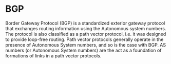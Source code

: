 # BGP
 Border Gateway Protocol (BGP) is a standardized exterior gateway protocol that exchanges routing information using the Autonomous system numbers. The protocol is also classified as a path vector protocol, i.e. it was designed to provide loop-free routing. Path vector protocols generally operate in the presence of Autonomous System numbers, and so is the case with BGP. AS numbers (or Autonomous System numbers) are the act as a foundation of formations of links in a path vector protocols.
